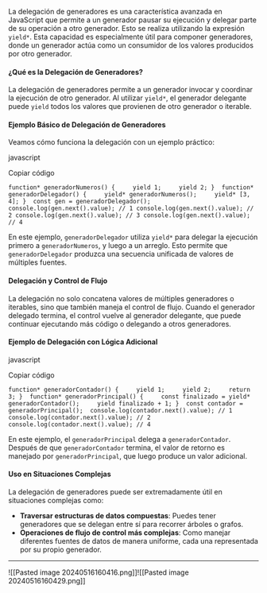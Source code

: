La delegación de generadores es una característica avanzada en JavaScript que permite a un generador pausar su ejecución y delegar parte de su operación a otro generador. Esto se realiza utilizando la expresión `yield*`. Esta capacidad es especialmente útil para componer generadores, donde un generador actúa como un consumidor de los valores producidos por otro generador.

#### ¿Qué es la Delegación de Generadores?

La delegación de generadores permite a un generador invocar y coordinar la ejecución de otro generador. Al utilizar `yield*`, el generador delegante puede `yield` todos los valores que provienen de otro generador o iterable.

#### Ejemplo Básico de Delegación de Generadores

Veamos cómo funciona la delegación con un ejemplo práctico:

javascript

Copiar código

`function* generadorNumeros() {     yield 1;     yield 2; }  function* generadorDelegador() {     yield* generadorNumeros();     yield* [3, 4]; }  const gen = generadorDelegador();  console.log(gen.next().value); // 1 console.log(gen.next().value); // 2 console.log(gen.next().value); // 3 console.log(gen.next().value); // 4`

En este ejemplo, `generadorDelegador` utiliza `yield*` para delegar la ejecución primero a `generadorNumeros`, y luego a un arreglo. Esto permite que `generadorDelegador` produzca una secuencia unificada de valores de múltiples fuentes.

#### Delegación y Control de Flujo

La delegación no solo concatena valores de múltiples generadores o iterables, sino que también maneja el control de flujo. Cuando el generador delegado termina, el control vuelve al generador delegante, que puede continuar ejecutando más código o delegando a otros generadores.

#### Ejemplo de Delegación con Lógica Adicional

javascript

Copiar código

`function* generadorContador() {     yield 1;     yield 2;     return 3; }  function* generadorPrincipal() {     const finalizado = yield* generadorContador();     yield finalizado + 1; }  const contador = generadorPrincipal();  console.log(contador.next().value); // 1 console.log(contador.next().value); // 2 console.log(contador.next().value); // 4`

En este ejemplo, el `generadorPrincipal` delega a `generadorContador`. Después de que `generadorContador` termina, el valor de retorno es manejado por `generadorPrincipal`, que luego produce un valor adicional.

#### Uso en Situaciones Complejas

La delegación de generadores puede ser extremadamente útil en situaciones complejas como:

- **Traversar estructuras de datos compuestas**: Puedes tener generadores que se delegan entre sí para recorrer árboles o grafos.
- **Operaciones de flujo de control más complejas**: Como manejar diferentes fuentes de datos de manera uniforme, cada una representada por su propio generador.
---
![[Pasted image 20240516160416.png]]![[Pasted image 20240516160429.png]]